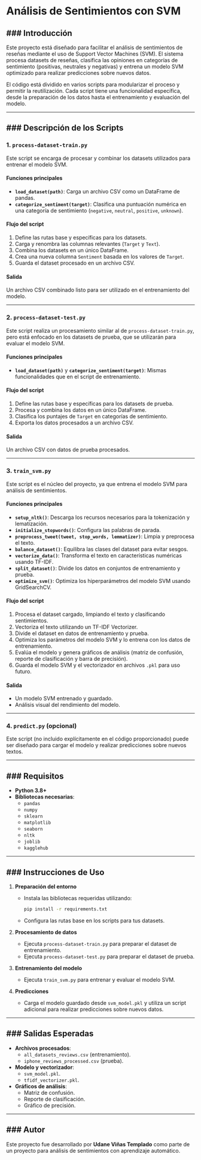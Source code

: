 # Análisis de Sentimientos con SVM

## ### Introducción

Este proyecto está diseñado para facilitar el análisis de sentimientos de reseñas mediante el uso de Support Vector Machines (SVM). El sistema procesa datasets de reseñas, clasifica las opiniones en categorías de sentimiento (positivas, neutrales y negativas) y entrena un modelo SVM optimizado para realizar predicciones sobre nuevos datos.

El código está dividido en varios scripts para modularizar el proceso y permitir la reutilización. Cada script tiene una funcionalidad específica, desde la preparación de los datos hasta el entrenamiento y evaluación del modelo.

---

## ### Descripción de los Scripts

### **1. `process-dataset-train.py`**

Este script se encarga de procesar y combinar los datasets utilizados para entrenar el modelo SVM. 

#### **Funciones principales**
- **`load_dataset(path)`**: Carga un archivo CSV como un DataFrame de pandas.
- **`categorize_sentiment(target)`**: Clasifica una puntuación numérica en una categoría de sentimiento (`negative`, `neutral`, `positive`, `unknown`).

#### **Flujo del script**
1. Define las rutas base y específicas para los datasets.
2. Carga y renombra las columnas relevantes (`Target` y `Text`).
3. Combina los datasets en un único DataFrame.
4. Crea una nueva columna `Sentiment` basada en los valores de `Target`.
5. Guarda el dataset procesado en un archivo CSV.

#### **Salida**
Un archivo CSV combinado listo para ser utilizado en el entrenamiento del modelo.

---

### **2. `process-dataset-test.py`**

Este script realiza un procesamiento similar al de `process-dataset-train.py`, pero está enfocado en los datasets de prueba, que se utilizarán para evaluar el modelo SVM.

#### **Funciones principales**
- **`load_dataset(path)`** y **`categorize_sentiment(target)`**: Mismas funcionalidades que en el script de entrenamiento.

#### **Flujo del script**
1. Define las rutas base y específicas para los datasets de prueba.
2. Procesa y combina los datos en un único DataFrame.
3. Clasifica los puntajes de `Target` en categorías de sentimiento.
4. Exporta los datos procesados a un archivo CSV.

#### **Salida**
Un archivo CSV con datos de prueba procesados.

---

### **3. `train_svm.py`**

Este script es el núcleo del proyecto, ya que entrena el modelo SVM para análisis de sentimientos.

#### **Funciones principales**
- **`setup_nltk()`**: Descarga los recursos necesarios para la tokenización y lematización.
- **`initialize_stopwords()`**: Configura las palabras de parada.
- **`preprocess_tweet(tweet, stop_words, lemmatizer)`**: Limpia y preprocesa el texto.
- **`balance_dataset()`**: Equilibra las clases del dataset para evitar sesgos.
- **`vectorize_data()`**: Transforma el texto en características numéricas usando TF-IDF.
- **`split_dataset()`**: Divide los datos en conjuntos de entrenamiento y prueba.
- **`optimize_svm()`**: Optimiza los hiperparámetros del modelo SVM usando GridSearchCV.

#### **Flujo del script**
1. Procesa el dataset cargado, limpiando el texto y clasificando sentimientos.
2. Vectoriza el texto utilizando un TF-IDF Vectorizer.
3. Divide el dataset en datos de entrenamiento y prueba.
4. Optimiza los parámetros del modelo SVM y lo entrena con los datos de entrenamiento.
5. Evalúa el modelo y genera gráficos de análisis (matriz de confusión, reporte de clasificación y barra de precisión).
6. Guarda el modelo SVM y el vectorizador en archivos `.pkl` para uso futuro.

#### **Salida**
- Un modelo SVM entrenado y guardado.
- Análisis visual del rendimiento del modelo.

---

### **4. `predict.py` (opcional)**

Este script (no incluido explícitamente en el código proporcionado) puede ser diseñado para cargar el modelo y realizar predicciones sobre nuevos textos. 

---

## ### Requisitos

- **Python 3.8+**
- **Bibliotecas necesarias**:
  - `pandas`
  - `numpy`
  - `sklearn`
  - `matplotlib`
  - `seaborn`
  - `nltk`
  - `joblib`
  - `kagglehub`

---

## ### Instrucciones de Uso

1. **Preparación del entorno**
   - Instala las bibliotecas requeridas utilizando:
     ```bash
     pip install -r requirements.txt
     ```
   - Configura las rutas base en los scripts para tus datasets.

2. **Procesamiento de datos**
   - Ejecuta `process-dataset-train.py` para preparar el dataset de entrenamiento.
   - Ejecuta `process-dataset-test.py` para preparar el dataset de prueba.

3. **Entrenamiento del modelo**
   - Ejecuta `train_svm.py` para entrenar y evaluar el modelo SVM.

4. **Predicciones**
   - Carga el modelo guardado desde `svm_model.pkl` y utiliza un script adicional para realizar predicciones sobre nuevos datos.

---

## ### Salidas Esperadas

- **Archivos procesados**: 
  - `all_datasets_reviews.csv` (entrenamiento).
  - `iphone_reviews_processed.csv` (prueba).
- **Modelo y vectorizador**: 
  - `svm_model.pkl`.
  - `tfidf_vectorizer.pkl`.
- **Gráficos de análisis**:
  - Matriz de confusión.
  - Reporte de clasificación.
  - Gráfico de precisión.

---

## ### Autor

Este proyecto fue desarrollado por **Udane Viñas Templado** como parte de un proyecto para análisis de sentimientos con aprendizaje automático.

